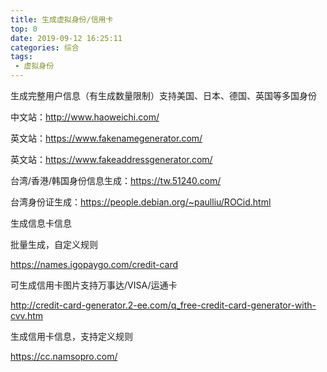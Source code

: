 ```yaml
---
title: 生成虚拟身份/信用卡
top: 0
date: 2019-09-12 16:25:11
categories: 综合
tags:
 - 虚拟身份
---
```

生成完整用户信息（有生成数量限制）支持美国、日本、德国、英国等多国身份

中文站：http://www.haoweichi.com/

英文站：https://www.fakenamegenerator.com/

英文站：https://www.fakeaddressgenerator.com/

台湾/香港/韩国身份信息生成：https://tw.51240.com/

台湾身份证生成：https://people.debian.org/~paulliu/ROCid.html

生成信息卡信息

批量生成，自定义规则

https://names.igopaygo.com/credit-card

可生成信用卡图片支持万事达/VISA/运通卡

http://credit-card-generator.2-ee.com/q_free-credit-card-generator-with-cvv.htm

生成信用卡信息，支持定义规则

https://cc.namsopro.com/
